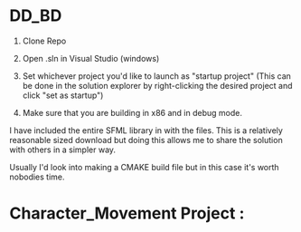 # DD_BD


 1) Clone Repo

 2) Open .sln in Visual Studio (windows)

 3) Set whichever project you'd like to launch as "startup project" (This can be done in the solution explorer by right-clicking the desired project and click "set as startup")
 
 4) Make sure that you are building in x86 and in debug mode.

I have included the entire SFML library in with the files. 
This is a relatively reasonable sized download but doing this allows me to share the solution with others in a simpler way.

Usually I'd look into making a CMAKE build file but in this case it's worth nobodies time.

# Character_Movement Project :


